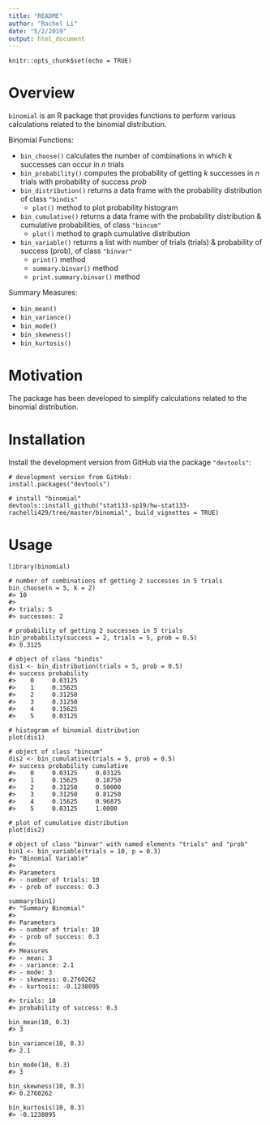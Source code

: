 ```yaml
---
title: "README"
author: "Rachel Li"
date: "5/2/2019"
output: html_document
---
```


```{r setup, include=FALSE}
knitr::opts_chunk$set(echo = TRUE)
```

# Overview

`binomial` is an R package that provides functions to perform various calculations related to the binomial distribution.

Binomial Functions:

* `bin_choose()` calculates the number of combinations in which *k* successes can occur in *n* trials
* `bin_probability()` computes the probability of getting *k* successes in *n* trials with probability of success *prob*
* `bin_distribution()` returns a data frame with the probability distribution of class `"bindis"`
  + `plot()` method to plot probability histogram 
* `bin_cumulative()` returns a data frame with the probability distribution & cumulative probabilities, of class `"bincum"`
  + `plot()` method to graph cumulative distribution
* `bin_variable()` returns a list with number of trials (trials) & probability of success (prob), of class `"binvar"`
  + `print()` method 
  + `summary.binvar()` method
  + `print.summary.binvar()` method

Summary Measures: 

* `bin_mean()`
* `bin_variance()`
* `bin_mode()`
* `bin_skewness()`
* `bin_kurtosis()`

# Motivation 

The package has been developed to simplify calculations related to the binomial distribution. 

# Installation

Install the development version from GitHub via the package `"devtools"`:

```{r}
# development version from GitHub:
install.packages("devtools")

# install "binomial"
devtools::install_github("stat133-sp19/hw-stat133-rachelli429/tree/master/binomial", build_vignettes = TRUE)
```

# Usage 

```{r}
library(binomial)
```

```{r}
# number of combinations of getting 2 successes in 5 trials
bin_choose(n = 5, k = 2)
#> 10
#>
#> trials: 5
#> successes: 2

# probability of getting 2 successes in 5 trials
bin_probability(success = 2, trials = 5, prob = 0.5)
#> 0.3125

# object of class "bindis"
dis1 <- bin_distribution(trials = 5, prob = 0.5)
#> success probability
#>    0     0.03125
#>    1     0.15625
#>    2     0.31250
#>    3     0.31250
#>    4     0.15625
#>    5     0.03125

# histogram of binomial distribution
plot(dis1)

# object of class "bincum"
dis2 <- bin_cumulative(trials = 5, prob = 0.5)
#> success probability cumulative
#>    0     0.03125     0.03125
#>    1     0.15625     0.18750
#>    2     0.31250     0.50000
#>    3     0.31250     0.81250
#>    4     0.15625     0.96875
#>    5     0.03125     1.0000

# plot of cumulative distribution
plot(dis2)

# object of class "binvar" with named elements "trials" and "prob"
bin1 <- bin_variable(trials = 10, p = 0.3)
#> "Binomial Variable"
#> 
#> Parameters
#> - number of trials: 10
#> - prob of success: 0.3

summary(bin1)
#> "Summary Binomial"
#> 
#> Parameters
#> - number of trials: 10
#> - prob of success: 0.3
#> 
#> Measures
#> - mean: 3
#> - variance: 2.1
#> - mode: 3
#> - skewness: 0.2760262
#> - kurtosis: -0.1238095
```

```{r}
#> trials: 10
#> probability of success: 0.3 

bin_mean(10, 0.3)
#> 3

bin_variance(10, 0.3)
#> 2.1

bin_mode(10, 0.3)
#> 3

bin_skewness(10, 0.3)
#> 0.2760262

bin_kurtosis(10, 0.3)
#> -0.1238095
```
